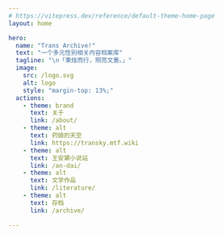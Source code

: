 ```yaml
---
# https://vitepress.dev/reference/default-theme-home-page
layout: home

hero:
  name: "Trans Archive!"
  text: "一个多元性别相关内容档案库"
  tagline: "\n「秉烛而行，照亮文墨。」"
  image:
    src: /logo.svg
    alt: logo
    style: "margin-top: 13%;"
  actions:
    - theme: brand
      text: 关于
      link: /about/
    - theme: alt
      text: 药娘的天空
      link: https://transky.mtf.wiki
    - theme: alt
      text: 王安黛小说站
      link: /an-dai/
    - theme: alt
      text: 文学作品
      link: /literature/
    - theme: alt
      text: 存档
      link: /archive/

---
```

